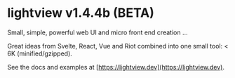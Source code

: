 # lightview v1.4.4b (BETA)

Small, simple, powerful web UI and micro front end creation ...

Great ideas from Svelte, React, Vue and Riot combined into one small tool: < 6K (minified/gzipped).

See the docs and examples at [https://lightview.dev](https://lightview.dev).


